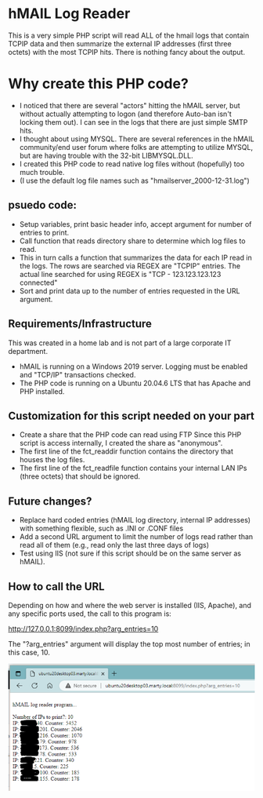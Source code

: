 # hMAIL Log Reader

This is a very simple PHP script will read ALL of the hmail logs that contain TCPIP data
and then summarize the external IP addresses (first three octets) with the most TCPIP hits.
There is nothing fancy about the output.

# Why create this PHP code?
* I noticed that there are several "actors" hitting the hMAIL server, but without actually attempting to logon (and therefore Auto-ban isn't locking them out). I can see in the logs that there are just simple SMTP hits.
* I thought about using MYSQL. There are several references in the hMAIL community/end user forum where folks are attempting to utilize MYSQL, but  are having trouble with the 32-bit LIBMYSQL.DLL.
* I created this PHP code to read native log files without (hopefully) too much trouble.
* (I use the default log file names such as "hmailserver_2000-12-31.log")

## psuedo code:
* Setup variables, print basic header info, accept argument for number of entries to print.
* Call function that reads directory share to determine which log files to read.
* This in turn calls a function that summarizes the data for each IP read in the logs.
  The rows are searched via REGEX are "TCPIP" entries.
  The actual line searched for using REGEX is "TCP - 123.123.123.123 connected"
* Sort and print data up to the number of entries requested in the URL argument.

## Requirements/Infrastructure
This was created in a home lab and is not part of a large corporate IT department.
* hMAIL is running on a Windows 2019 server.
  Logging must be enabled and "TCP/IP" transactions checked.
* The PHP code is running on a Ubuntu 20.04.6 LTS that has Apache and PHP installed.

## Customization for this script needed on your part
* Create a share that the PHP code can read using FTP
  Since this PHP script is access internally, I created the share as "anonymous".
* The first line of the fct_readdir function contains the directory that houses the log files.
* The first line of the fct_readfile function contains your internal LAN IPs (three octets) that should be ignored.

## Future changes?
* Replace hard coded entries (hMAIL log directory, internal IP addresses) with something flexible, such as .INI or .CONF files
* Add a second URL argument to limit the number of logs read rather than read all of them (e.g., read only the last three days of logs)
* Test using IIS (not sure if this script should be on the same server as hMAIL).

## How to call the URL
Depending on how and where the web server is installed (IIS, Apache), and any specific ports used, the call to this program is:

http://127.0.0.1:8099/index.php?arg_entries=10

The "?arg_entries" argument will display the top most number of entries; in this case, 10.

![screen cap of top 10 external IP addresses summarized from logs](Example1.PNG)
